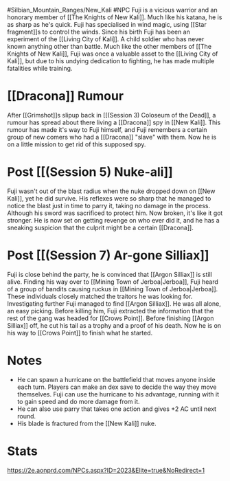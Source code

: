 #Silbian_Mountain_Ranges/New_Kali #NPC 
Fuji is a vicious warrior and an honorary member of [[The Knights of New Kali]]. Much like his katana, he is as sharp as he's quick. Fuji has specialised in wind magic, using [[Star fragment]]s to control the winds. Since his birth Fuji has been an experiment of the [[Living City of Kali]]. A child soldier who has never known anything other than battle. Much like the other members of [[The Knights of New Kali]], Fuji was once a valuable asset to the [[Living City of Kali]], but due to his undying dedication to fighting, he has made multiple fatalities while training.
# [[Dracona]] Rumour
After [[Grimshot]]s slipup back in [[(Session 3) Coloseum of the Dead]], a rumour has spread about there living a [[Dracona]] spy in [[New Kali]]. This rumour has made it's way to Fuji himself, and Fuji remembers a certain group of new comers who had a [[Dracona]] "slave" with them. Now he is on a little mission to get rid of this supposed spy. 
# Post [[(Session 5) Nuke-ali]]
Fuji wasn't out of the blast radius when the nuke dropped down on [[New Kali]], yet he did survive. His reflexes were so sharp that he managed to notice the blast just in time to parry it, taking no damage in the process. Although his sword was sacrificed to protect him. Now broken, it's like it got stronger. He is now set on getting revenge on who ever did it, and he has a sneaking suspicion that the culprit might be a certain [[Dracona]].
# Post [[(Session 7) Ar-gone Silliax]]
Fuji is close behind the party, he is convinced that [[Argon Silliax]] is still alive. Finding his way over to [[Mining Town of Jerboa|Jerboa]], Fuji heard of a group of bandits causing ruckus in [[Mining Town of Jerboa|Jerboa]]. These individuals closely matched the traitors he was looking for. Investigating further Fuji managed to find [[Argon Silliax]]. He was all alone, an easy picking. Before killing him, Fuji extracted the information that the rest of the gang was headed for [[Crows Point]]. Before finishing [[Argon Silliax]] off, he cut his tail as a trophy and a proof of his death. Now he is on his way to [[Crows Point]] to finish what he started.
# Notes
- He can spawn a hurricane on the battlefield that moves anyone inside each turn. Players can make an dex save to decide the way they move themselves. Fuji can use the hurricane to his advantage, running with it to gain speed and do more damage from it. 
- He can also use parry that takes one action and gives +2 AC until next round.
- His blade is fractured from the [[New Kali]] nuke.
# Stats
https://2e.aonprd.com/NPCs.aspx?ID=2023&Elite=true&NoRedirect=1